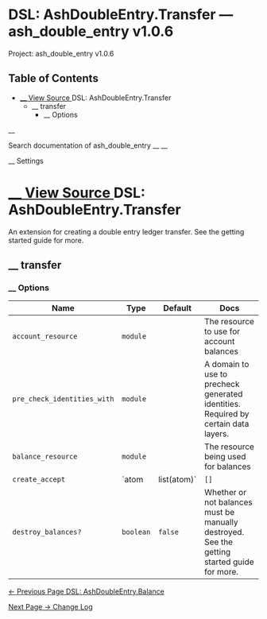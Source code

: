 # DSL: AshDoubleEntry.Transfer — ash_double_entry v1.0.6

Project: ash_double_entry v1.0.6

## Table of Contents

- [ __ View Source ](external_link) DSL: AshDoubleEntry.Transfer
  - __ transfer
    - __ Options

__

Search documentation of ash_double_entry __ __

__ Settings

#  [ __ View Source ](external_link) DSL: AshDoubleEntry.Transfer

An extension for creating a double entry ledger transfer. See the getting started guide for more.

##  __ transfer

###  __ Options

Name| Type| Default| Docs  
---|---|---|---  
`account_resource`| `module`| | The resource to use for account balances  
`pre_check_identities_with`| `module`| | A domain to use to precheck generated identities. Required by certain data layers.  
`balance_resource`| `module`| | The resource being used for balances  
`create_accept`| `atom | list(atom)`| `[]`| Additional attributes to accept when creating a transfer  
`destroy_balances?`| `boolean`| `false`| Whether or not balances must be manually destroyed. See the getting started guide for more.  
  
[ ← Previous Page  DSL: AshDoubleEntry.Balance  ](external_link)

[ Next Page →  Change Log  ](external_link)
